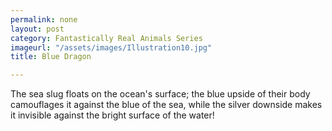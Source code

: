 ```yaml
---
permalink: none
layout: post
category: Fantastically Real Animals Series
imageurl: "/assets/images/Illustration10.jpg"
title: Blue Dragon

---
```


The sea slug floats on the ocean's surface; the blue upside of their body camouflages it against the blue of the sea, while the silver downside makes it invisible against the bright surface of the water!
